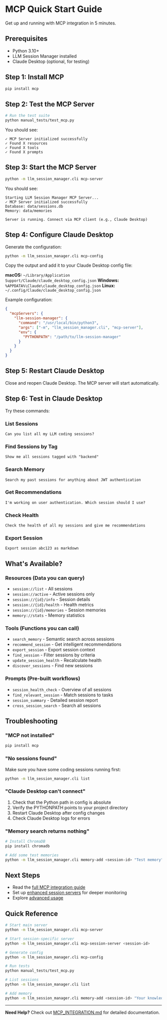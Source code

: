 # MCP Quick Start Guide

Get up and running with MCP integration in 5 minutes.

## Prerequisites

- Python 3.10+
- LLM Session Manager installed
- Claude Desktop (optional, for testing)

## Step 1: Install MCP

```bash
pip install mcp
```

## Step 2: Test the MCP Server

```bash
# Run the test suite
python manual_tests/test_mcp.py
```

You should see:
```
✓ MCP Server initialized successfully
✓ Found X resources
✓ Found X tools
✓ Found X prompts
```

## Step 3: Start the MCP Server

```bash
python -m llm_session_manager.cli mcp-server
```

You should see:
```
Starting LLM Session Manager MCP Server...
✓ MCP Server initialized successfully
Database: data/sessions.db
Memory: data/memories

Server is running. Connect via MCP client (e.g., Claude Desktop)
```

## Step 4: Configure Claude Desktop

Generate the configuration:

```bash
python -m llm_session_manager.cli mcp-config
```

Copy the output and add it to your Claude Desktop config file:

**macOS:** `~/Library/Application Support/Claude/claude_desktop_config.json`
**Windows:** `%APPDATA%\Claude\claude_desktop_config.json`
**Linux:** `~/.config/Claude/claude_desktop_config.json`

Example configuration:
```json
{
  "mcpServers": {
    "llm-session-manager": {
      "command": "/usr/local/bin/python3",
      "args": ["-m", "llm_session_manager.cli", "mcp-server"],
      "env": {
        "PYTHONPATH": "/path/to/llm-session-manager"
      }
    }
  }
}
```

## Step 5: Restart Claude Desktop

Close and reopen Claude Desktop. The MCP server will start automatically.

## Step 6: Test in Claude Desktop

Try these commands:

### List Sessions
```
Can you list all my LLM coding sessions?
```

### Find Sessions by Tag
```
Show me all sessions tagged with "backend"
```

### Search Memory
```
Search my past sessions for anything about JWT authentication
```

### Get Recommendations
```
I'm working on user authentication. Which session should I use?
```

### Check Health
```
Check the health of all my sessions and give me recommendations
```

### Export Session
```
Export session abc123 as markdown
```

## What's Available?

### Resources (Data you can query)
- `session://list` - All sessions
- `session://active` - Active sessions only
- `session://{id}/info` - Session details
- `session://{id}/health` - Health metrics
- `session://{id}/memories` - Session memories
- `memory://stats` - Memory statistics

### Tools (Functions you can call)
- `search_memory` - Semantic search across sessions
- `recommend_session` - Get intelligent recommendations
- `export_session` - Export session context
- `find_session` - Filter sessions by criteria
- `update_session_health` - Recalculate health
- `discover_sessions` - Find new sessions

### Prompts (Pre-built workflows)
- `session_health_check` - Overview of all sessions
- `find_relevant_session` - Match sessions to tasks
- `session_summary` - Detailed session report
- `cross_session_search` - Search all sessions

## Troubleshooting

### "MCP not installed"
```bash
pip install mcp
```

### "No sessions found"
Make sure you have some coding sessions running first:
```bash
python -m llm_session_manager.cli list
```

### "Claude Desktop can't connect"
1. Check that the Python path in config is absolute
2. Verify the PYTHONPATH points to your project directory
3. Restart Claude Desktop after config changes
4. Check Claude Desktop logs for errors

### "Memory search returns nothing"
```bash
# Install ChromaDB
pip install chromadb

# Add some test memories
python -m llm_session_manager.cli memory-add <session-id> "Test memory"
```

## Next Steps

- Read the [full MCP integration guide](MCP_INTEGRATION.md)
- Set up [enhanced session servers](MCP_INTEGRATION.md#phase-2-session-wrapper-servers) for deeper monitoring
- Explore [advanced usage](MCP_INTEGRATION.md#advanced-usage)

## Quick Reference

```bash
# Start main server
python -m llm_session_manager.cli mcp-server

# Start session-specific server
python -m llm_session_manager.cli mcp-session-server <session-id>

# Generate config
python -m llm_session_manager.cli mcp-config

# Run tests
python manual_tests/test_mcp.py

# List sessions
python -m llm_session_manager.cli list

# Add memory
python -m llm_session_manager.cli memory-add <session-id> "Your knowledge here"
```

---

**Need Help?** Check out [MCP_INTEGRATION.md](MCP_INTEGRATION.md) for detailed documentation.

